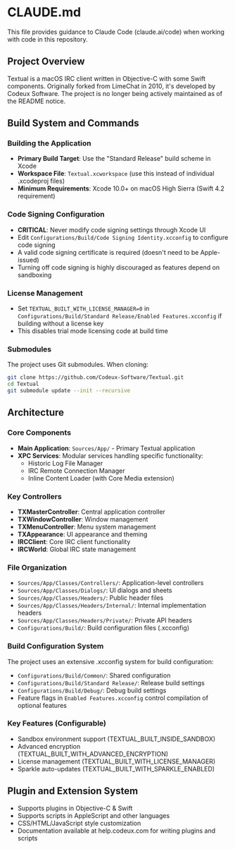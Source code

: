 # CLAUDE.md

This file provides guidance to Claude Code (claude.ai/code) when working with code in this repository.

## Project Overview

Textual is a macOS IRC client written in Objective-C with some Swift components. Originally forked from LimeChat in 2010, it's developed by Codeux Software. The project is no longer being actively maintained as of the README notice.

## Build System and Commands

### Building the Application
- **Primary Build Target**: Use the "Standard Release" build scheme in Xcode
- **Workspace File**: `Textual.xcworkspace` (use this instead of individual .xcodeproj files)
- **Minimum Requirements**: Xcode 10.0+ on macOS High Sierra (Swift 4.2 requirement)

### Code Signing Configuration
- **CRITICAL**: Never modify code signing settings through Xcode UI
- Edit `Configurations/Build/Code Signing Identity.xcconfig` to configure code signing
- A valid code signing certificate is required (doesn't need to be Apple-issued)
- Turning off code signing is highly discouraged as features depend on sandboxing

### License Management
- Set `TEXTUAL_BUILT_WITH_LICENSE_MANAGER=0` in `Configurations/Build/Standard Release/Enabled Features.xcconfig` if building without a license key
- This disables trial mode licensing code at build time

### Submodules
The project uses Git submodules. When cloning:
```bash
git clone https://github.com/Codeux-Software/Textual.git
cd Textual
git submodule update --init --recursive
```

## Architecture

### Core Components
- **Main Application**: `Sources/App/` - Primary Textual application
- **XPC Services**: Modular services handling specific functionality:
  - Historic Log File Manager
  - IRC Remote Connection Manager
  - Inline Content Loader (with Core Media extension)

### Key Controllers
- **TXMasterController**: Central application controller
- **TXWindowController**: Window management
- **TXMenuController**: Menu system management
- **TXAppearance**: UI appearance and theming
- **IRCClient**: Core IRC client functionality
- **IRCWorld**: Global IRC state management

### File Organization
- `Sources/App/Classes/Controllers/`: Application-level controllers
- `Sources/App/Classes/Dialogs/`: UI dialogs and sheets
- `Sources/App/Classes/Headers/`: Public header files
- `Sources/App/Classes/Headers/Internal/`: Internal implementation headers
- `Sources/App/Classes/Headers/Private/`: Private API headers
- `Configurations/Build/`: Build configuration files (.xcconfig)

### Build Configuration System
The project uses an extensive .xcconfig system for build configuration:
- `Configurations/Build/Common/`: Shared configuration
- `Configurations/Build/Standard Release/`: Release build settings
- `Configurations/Build/Debug/`: Debug build settings
- Feature flags in `Enabled Features.xcconfig` control compilation of optional features

### Key Features (Configurable)
- Sandbox environment support (TEXTUAL_BUILT_INSIDE_SANDBOX)
- Advanced encryption (TEXTUAL_BUILT_WITH_ADVANCED_ENCRYPTION)
- License management (TEXTUAL_BUILT_WITH_LICENSE_MANAGER)
- Sparkle auto-updates (TEXTUAL_BUILT_WITH_SPARKLE_ENABLED)

## Plugin and Extension System
- Supports plugins in Objective-C & Swift
- Supports scripts in AppleScript and other languages
- CSS/HTML/JavaScript style customization
- Documentation available at help.codeux.com for writing plugins and scripts
